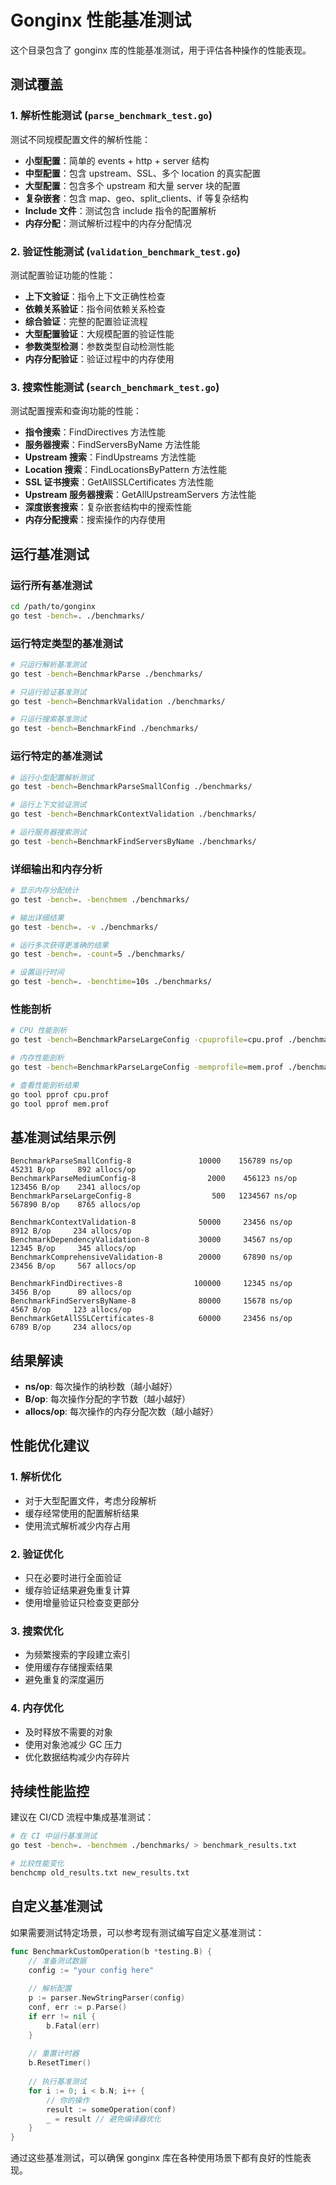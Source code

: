 # Gonginx 性能基准测试

这个目录包含了 gonginx 库的性能基准测试，用于评估各种操作的性能表现。

## 测试覆盖

### 1. 解析性能测试 (`parse_benchmark_test.go`)

测试不同规模配置文件的解析性能：

- **小型配置**：简单的 events + http + server 结构
- **中型配置**：包含 upstream、SSL、多个 location 的真实配置
- **大型配置**：包含多个 upstream 和大量 server 块的配置
- **复杂嵌套**：包含 map、geo、split_clients、if 等复杂结构
- **Include 文件**：测试包含 include 指令的配置解析
- **内存分配**：测试解析过程中的内存分配情况

### 2. 验证性能测试 (`validation_benchmark_test.go`)

测试配置验证功能的性能：

- **上下文验证**：指令上下文正确性检查
- **依赖关系验证**：指令间依赖关系检查
- **综合验证**：完整的配置验证流程
- **大型配置验证**：大规模配置的验证性能
- **参数类型检测**：参数类型自动检测性能
- **内存分配验证**：验证过程中的内存使用

### 3. 搜索性能测试 (`search_benchmark_test.go`)

测试配置搜索和查询功能的性能：

- **指令搜索**：FindDirectives 方法性能
- **服务器搜索**：FindServersByName 方法性能
- **Upstream 搜索**：FindUpstreams 方法性能
- **Location 搜索**：FindLocationsByPattern 方法性能
- **SSL 证书搜索**：GetAllSSLCertificates 方法性能
- **Upstream 服务器搜索**：GetAllUpstreamServers 方法性能
- **深度嵌套搜索**：复杂嵌套结构中的搜索性能
- **内存分配搜索**：搜索操作的内存使用

## 运行基准测试

### 运行所有基准测试

```bash
cd /path/to/gonginx
go test -bench=. ./benchmarks/
```

### 运行特定类型的基准测试

```bash
# 只运行解析基准测试
go test -bench=BenchmarkParse ./benchmarks/

# 只运行验证基准测试
go test -bench=BenchmarkValidation ./benchmarks/

# 只运行搜索基准测试
go test -bench=BenchmarkFind ./benchmarks/
```

### 运行特定的基准测试

```bash
# 运行小型配置解析测试
go test -bench=BenchmarkParseSmallConfig ./benchmarks/

# 运行上下文验证测试
go test -bench=BenchmarkContextValidation ./benchmarks/

# 运行服务器搜索测试
go test -bench=BenchmarkFindServersByName ./benchmarks/
```

### 详细输出和内存分析

```bash
# 显示内存分配统计
go test -bench=. -benchmem ./benchmarks/

# 输出详细结果
go test -bench=. -v ./benchmarks/

# 运行多次获得更准确的结果
go test -bench=. -count=5 ./benchmarks/

# 设置运行时间
go test -bench=. -benchtime=10s ./benchmarks/
```

### 性能剖析

```bash
# CPU 性能剖析
go test -bench=BenchmarkParseLargeConfig -cpuprofile=cpu.prof ./benchmarks/

# 内存性能剖析
go test -bench=BenchmarkParseLargeConfig -memprofile=mem.prof ./benchmarks/

# 查看性能剖析结果
go tool pprof cpu.prof
go tool pprof mem.prof
```

## 基准测试结果示例

```
BenchmarkParseSmallConfig-8               10000    156789 ns/op    45231 B/op     892 allocs/op
BenchmarkParseMediumConfig-8                2000    456123 ns/op   123456 B/op    2341 allocs/op
BenchmarkParseLargeConfig-8                  500   1234567 ns/op   567890 B/op    8765 allocs/op

BenchmarkContextValidation-8              50000     23456 ns/op     8912 B/op     234 allocs/op
BenchmarkDependencyValidation-8           30000     34567 ns/op    12345 B/op     345 allocs/op
BenchmarkComprehensiveValidation-8        20000     67890 ns/op    23456 B/op     567 allocs/op

BenchmarkFindDirectives-8                100000     12345 ns/op     3456 B/op      89 allocs/op
BenchmarkFindServersByName-8              80000     15678 ns/op     4567 B/op     123 allocs/op
BenchmarkGetAllSSLCertificates-8          60000     23456 ns/op     6789 B/op     234 allocs/op
```

## 结果解读

- **ns/op**: 每次操作的纳秒数（越小越好）
- **B/op**: 每次操作分配的字节数（越小越好）
- **allocs/op**: 每次操作的内存分配次数（越小越好）

## 性能优化建议

### 1. 解析优化
- 对于大型配置文件，考虑分段解析
- 缓存经常使用的配置解析结果
- 使用流式解析减少内存占用

### 2. 验证优化
- 只在必要时进行全面验证
- 缓存验证结果避免重复计算
- 使用增量验证只检查变更部分

### 3. 搜索优化
- 为频繁搜索的字段建立索引
- 使用缓存存储搜索结果
- 避免重复的深度遍历

### 4. 内存优化
- 及时释放不需要的对象
- 使用对象池减少 GC 压力
- 优化数据结构减少内存碎片

## 持续性能监控

建议在 CI/CD 流程中集成基准测试：

```bash
# 在 CI 中运行基准测试
go test -bench=. -benchmem ./benchmarks/ > benchmark_results.txt

# 比较性能变化
benchcmp old_results.txt new_results.txt
```

## 自定义基准测试

如果需要测试特定场景，可以参考现有测试编写自定义基准测试：

```go
func BenchmarkCustomOperation(b *testing.B) {
    // 准备测试数据
    config := "your config here"
    
    // 解析配置
    p := parser.NewStringParser(config)
    conf, err := p.Parse()
    if err != nil {
        b.Fatal(err)
    }
    
    // 重置计时器
    b.ResetTimer()
    
    // 执行基准测试
    for i := 0; i < b.N; i++ {
        // 你的操作
        result := someOperation(conf)
        _ = result // 避免编译器优化
    }
}
```

通过这些基准测试，可以确保 gonginx 库在各种使用场景下都有良好的性能表现。

